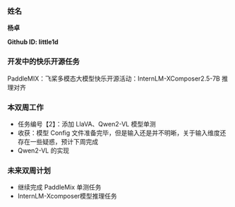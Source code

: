 ### 姓名

**杨卓**

**Github ID: little1d**

### 开发中的快乐开源任务
PaddleMIX：飞桨多模态大模型快乐开源活动：InternLM-XComposer2.5-7B 推理对齐

### 本双周工作

- 任务编号【2】：添加 LlaVA、Qwen2-VL 模型单测
- 收获：模型 Config 文件准备完毕，但是输入还是并不明晰，关于输入维度还存在一些疑惑，预计下周完成
- Qwen2-VL 的实现

### 未来双周计划
- 继续完成 PaddleMix 单测任务
- InternLM-Xcomposer模型推理任务
